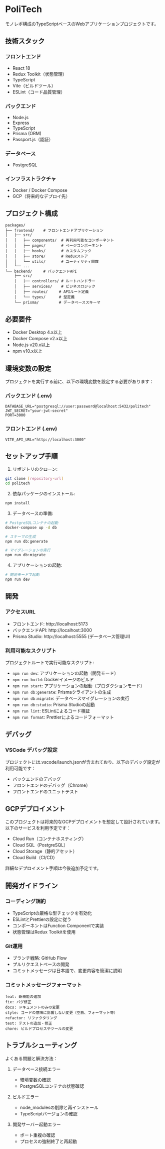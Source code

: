 ﻿# PoliTech

モノレポ構成のTypeScriptベースのWebアプリケーションプロジェクトです。

## 技術スタック

### フロントエンド
- React 18
- Redux Toolkit（状態管理）
- TypeScript
- Vite（ビルドツール）
- ESLint（コード品質管理）

### バックエンド
- Node.js
- Express
- TypeScript
- Prisma (ORM)
- Passport.js（認証）

### データベース
- PostgreSQL

### インフラストラクチャ
- Docker / Docker Compose
- GCP（将来的なデプロイ先）

## プロジェクト構成

```
packages/
├── frontend/    # フロントエンドアプリケーション
│   ├── src/
│   │   ├── components/  # 再利用可能なコンポーネント
│   │   ├── pages/       # ページコンポーネント
│   │   ├── hooks/       # カスタムフック
│   │   ├── store/       # Reduxストア
│   │   └── utils/       # ユーティリティ関数
│   └── ...
└── backend/     # バックエンドAPI
    ├── src/
    │   ├── controllers/ # ルートハンドラー
    │   ├── services/    # ビジネスロジック
    │   ├── routes/     # APIルート定義
    │   └── types/      # 型定義
    └── prisma/         # データベーススキーマ
```

## 必要要件

- Docker Desktop 4.x以上
- Docker Compose v2.x以上
- Node.js v20.x以上
- npm v10.x以上

## 環境変数の設定

プロジェクトを実行する前に、以下の環境変数を設定する必要があります：

### バックエンド (.env)
```env
DATABASE_URL="postgresql://user:password@localhost:5432/politech"
JWT_SECRET="your-jwt-secret"
PORT=3000
```

### フロントエンド (.env)
```env
VITE_API_URL="http://localhost:3000"
```

## セットアップ手順

1. リポジトリのクローン:
```bash
git clone [repository-url]
cd politech
```

2. 依存パッケージのインストール:
```bash
npm install
```

3. データベースの準備:
```bash
# PostgreSQLコンテナの起動
docker-compose up -d db

# スキーマの生成
npm run db:generate

# マイグレーションの実行
npm run db:migrate
```

4. アプリケーションの起動:
```bash
# 開発モードで起動
npm run dev
```

## 開発

### アクセスURL
- フロントエンド: http://localhost:5173
- バックエンドAPI: http://localhost:3000
- Prisma Studio: http://localhost:5555 (データベース管理UI)

### 利用可能なスクリプト

プロジェクトルートで実行可能なスクリプト:
- `npm run dev`: アプリケーションの起動（開発モード）
- `npm run build`: Dockerイメージのビルド
- `npm run start`: アプリケーションの起動（プロダクションモード）
- `npm run db:generate`: Prismaクライアントの生成
- `npm run db:migrate`: データベースマイグレーションの実行
- `npm run db:studio`: Prisma Studioの起動
- `npm run lint`: ESLintによるコード検証
- `npm run format`: Prettierによるコードフォーマット

## デバッグ

### VSCode デバッグ設定

プロジェクトには.vscode/launch.jsonが含まれており、以下のデバッグ設定が利用可能です：

- バックエンドのデバッグ
- フロントエンドのデバッグ（Chrome）
- フロントエンドのユニットテスト

## GCPデプロイメント

このプロジェクトは将来的なGCPデプロイメントを想定して設計されています。以下のサービスを利用予定です：

- Cloud Run（コンテナホスティング）
- Cloud SQL（PostgreSQL）
- Cloud Storage（静的アセット）
- Cloud Build（CI/CD）

詳細なデプロイメント手順は今後追加予定です。

## 開発ガイドライン

### コーディング規約

- TypeScriptの厳格な型チェックを有効化
- ESLintとPrettierの設定に従う
- コンポーネントはFunction Componentで実装
- 状態管理はRedux Toolkitを使用

### Git運用

- ブランチ戦略: GitHub Flow
- プルリクエストベースの開発
- コミットメッセージは日本語で、変更内容を簡潔に説明

### コミットメッセージフォーマット

```
feat: 新機能の追加
fix: バグ修正
docs: ドキュメントのみの変更
style: コードの意味に影響しない変更（空白、フォーマット等）
refactor: リファクタリング
test: テストの追加・修正
chore: ビルドプロセスやツールの変更
```

## トラブルシューティング

よくある問題と解決方法：

1. データベース接続エラー
   - 環境変数の確認
   - PostgreSQLコンテナの状態確認

2. ビルドエラー
   - node_modulesの削除と再インストール
   - TypeScriptバージョンの確認

3. 開発サーバー起動エラー
   - ポート重複の確認
   - プロセスの強制終了と再起動